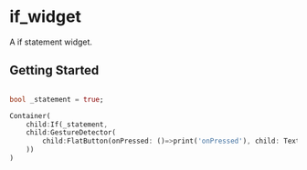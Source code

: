 # if_widget

A if statement widget.

## Getting Started

```dart

bool _statement = true;

Container(
    child:If(_statement,
    child:GestureDetector(
        child:FlatButton(onPressed: ()=>print('onPressed'), child: Text('Button'))
    ))
)

```
